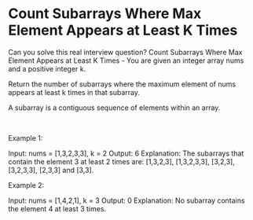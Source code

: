 # Count Subarrays Where Max Element Appears at Least K Times

Can you solve this real interview question? Count Subarrays Where Max Element Appears at Least K Times - You are given an integer array nums and a positive integer k.

Return the number of subarrays where the maximum element of nums appears at least k times in that subarray.

A subarray is a contiguous sequence of elements within an array.

 

Example 1:


Input: nums = [1,3,2,3,3], k = 2
Output: 6
Explanation: The subarrays that contain the element 3 at least 2 times are: [1,3,2,3], [1,3,2,3,3], [3,2,3], [3,2,3,3], [2,3,3] and [3,3].


Example 2:


Input: nums = [1,4,2,1], k = 3
Output: 0
Explanation: No subarray contains the element 4 at least 3 times.